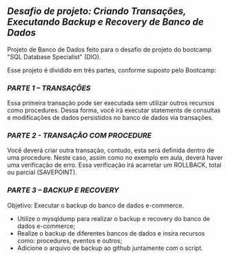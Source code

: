 ## *Desafio de projeto: Criando Transações, Executando Backup e Recovery de Banco de Dados*
<p> Projeto de Banco de Dados feito para o desafio de projeto do bootcamp "SQL Database Specialist" (DIO). </p>
<p> Esse projeto é dividido em três partes, conforme suposto pelo Bootcamp: </p>

### *PARTE 1 – TRANSAÇÕES*
<p> Essa primeira transação pode ser executada sem utilizar outros recursos como procedures. Dessa forma, você irá executar statements de consultas e modificações de dados persistidos no banco de dados via transações. </p>

### *PARTE 2 - TRANSAÇÃO COM PROCEDURE*
<p> Você deverá criar outra transação, contudo, esta será definida dentro de uma procedure. Neste caso, assim como no exemplo em aula, deverá haver uma verificação de erro. Essa verificação irá acarretar um ROLLBACK, total ou parcial (SAVEPOINT). </p>

### *PARTE 3 – BACKUP E RECOVERY*
<p> Objetivo: Executar o backup do banco de dados e-commerce. </p>
<ul> 
  <li> Utilize o mysqldump para realizar o backup e recovery do banco de dados e-commerce; </li>
  <li> Realize o backup de diferentes bancos de dados e insira recursos como: procedures, eventos e outros; </li>
  <li> Adicione o arquivo de backup ao github juntamente com o script. </li>
</ul>

